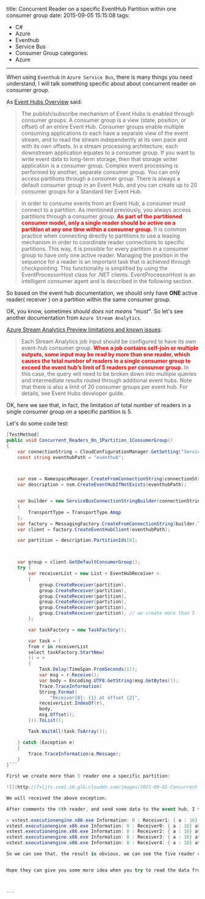 title: Concurrent Reader on a specific EventHub Partition within one consumer group
date: 2015-09-05 15:15:08
tags:
  - C#
  - Azure
  - Eventhub
  - Service Bus
  - Consumer Group
categories:
  - Azure
---


When using `Eventhub` in `Azure Service Bus`, there is many things you need understand, I will talk something specific about about concurrent reader on consumer group.


<!--more-->




As [Event Hubs Overview](http://blogs.msdn.com/controlpanel/blogs/posteditor.aspx/Event%20Hubs%20Overview) said:

> The publish/subscribe mechanism of Event Hubs is enabled through consumer groups. A consumer group is a view (state, position, or offset) of an entire Event Hub. Consumer groups enable multiple consuming applications to each have a separate view of the event stream, and to read the stream independently at its own pace and with its own offsets. In a stream processing architecture, each downstream application equates to a consumer group. If you want to write event data to long-term storage, then that storage writer application is a consumer group. Complex event processing is performed by another, separate consumer group. You can only access partitions through a consumer group. There is always a default consumer group in an Event Hub, and you can create up to 20 consumer groups for a Standard tier Event Hub.


> In order to consume events from an Event Hub, a consumer must connect to a partition. As mentioned previously, you always access partitions through a consumer group. **<font color="red">As part of the partitioned consumer model, only a single reader should be active on a partition at any one time within a consumer group.</font>** It is common practice when connecting directly to partitions to use a leasing mechanism in order to coordinate reader connections to specific partitions. This way, it is possible for every partition in a consumer group to have only one active reader. Managing the position in the sequence for a reader is an important task that is achieved through checkpointing. This functionality is simplified by using the EventProcessorHost class for .NET clients. EventProcessorHost is an intelligent consumer agent and is described in the following section. 


So based on the event hub documentation, we should only have **ONE** active reader( receiver ) on a partition within the same consumer group.

OK, you know, sometimes *should does not means "must"*. So let's see another documentation from `Azure Stream Analytics`.


[Azure Stream Analytics Preview limitations and known issues](http://blogs.msdn.com/controlpanel/blogs/posteditor.aspx/Azure%20Stream%20Analytics%20Preview%20limitations%20and%20known%20issues):

> Each Stream Analytics job input should be configured to have its own event-hub consumer group. **<font color="red">When a job contains self-join or multiple outputs, some input may be read by more than one reader, which causes the total number of readers in a single consumer group to exceed the event hub’s limit of 5 readers per consumer group.</font>** In this case, the query will need to be broken down into multiple queries and intermediate results routed through additional event hubs. Note that there is also a limit of 20 consumer groups per event hub. For details, see Event Hubs developer guide.

OK, here we see that, in fact, the limitation of total number of readers in a single consumer group on a specific partition is 5.

Let's do some code test:


```csharp
[TestMethod]
public void Concurrent_Readers_On_1Partition_1ConsumerGroup() 
{
    var connectionString = CloudConfigurationManager.GetSetting("ServiceBus.Eventhub.ConnectionString");
    const string eventhubPath = "eventhub";



    var nsm = NamespaceManager.CreateFromConnectionString(connectionString);
    var description = nsm.CreateEventHubIfNotExists(eventhubPath);


    var builder = new ServiceBusConnectionStringBuilder(connectionString) 
    {
        TransportType = TransportType.Amqp
    };
    var factory = MessagingFactory.CreateFromConnectionString(builder.ToString());
    var client = factory.CreateEventHubClient(eventhubPath);

    var partition = description.PartitionIds[0];



    var group = client.GetDefaultConsumerGroup();
    try {
        var receiverList = new List < EventHubReceiver > 
        {
            group.CreateReceiver(partition),
            group.CreateReceiver(partition),
            group.CreateReceiver(partition),
            group.CreateReceiver(partition),
            group.CreateReceiver(partition),
            group.CreateReceiver(partition), // we create more than 5 first and comment this line to pass the test
        };

        var taskFactory = new TaskFactory();

        var task = (
        from r in receiverList
        select taskFactory.StartNew(
        () = > 
        {
            Task.Delay(TimeSpan.FromSeconds(1));
            var msg = r.Receive();
            var body = Encoding.UTF8.GetString(msg.GetBytes());
            Trace.TraceInformation(
            String.Format(
                "Receiver{0}: {1} at offset {2}",
            receiverList.IndexOf(r),
            body,
            msg.Offset));
        })).ToList();

        Task.WaitAll(task.ToArray());

    } catch (Exception e) 
    {
        Trace.TraceInformation(e.Message);
    }
}```

First we create more than 5 reader one a specific partition:

![](http://7xljtv.com1.z0.glb.clouddn.com/images/2015-09-05-Concurrent-Reader-on-a-specific-EventHub-Partition-within-one-consumer-group/exception-more-than-5-reader.jpg)

We will received the above exception.

After comments the 6th reader, and send some data to the event hub, I try to rerun the test again. Then we got the following result:

> vstest.executionengine.x86.exe Information: 0 : Receiver1: { a : 16} at offset 0
vstest.executionengine.x86.exe Information: 0 : Receiver0: { a : 16} at offset 0
vstest.executionengine.x86.exe Information: 0 : Receiver2: { a : 16} at offset 0
vstest.executionengine.x86.exe Information: 0 : Receiver3: { a : 16} at offset 0
vstest.executionengine.x86.exe Information: 0 : Receiver4: { a : 16} at offset 0

So we can see that, the result is obvious, we can see the five reader can work at the same time without competing.


Hope they can give you some more idea when you try to read the data from even hub directly by yourself without using `EventProcessorHost`



---

